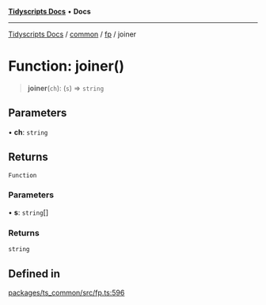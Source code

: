 [**Tidyscripts Docs**](../../../../../README.md) • **Docs**

***

[Tidyscripts Docs](../../../../../globals.md) / [common](../../../README.md) / [fp](../README.md) / joiner

# Function: joiner()

> **joiner**(`ch`): (`s`) => `string`

## Parameters

• **ch**: `string`

## Returns

`Function`

### Parameters

• **s**: `string`[]

### Returns

`string`

## Defined in

[packages/ts\_common/src/fp.ts:596](https://github.com/sheunaluko/tidyscripts/blob/master/packages/ts_common/src/fp.ts#L596)

